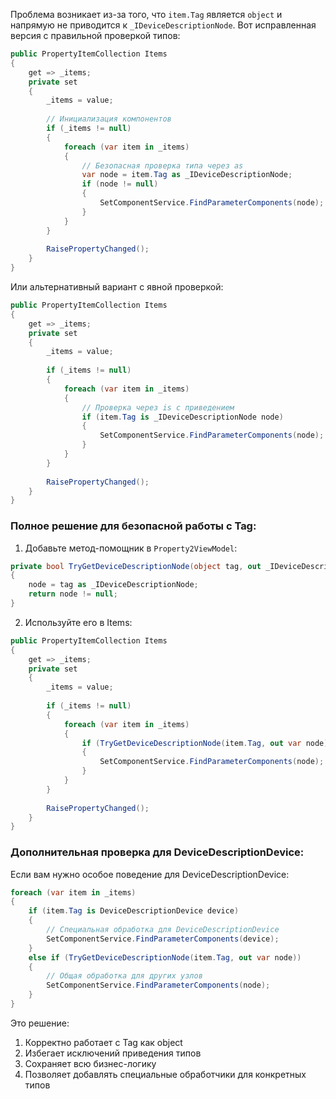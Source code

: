 Проблема возникает из-за того, что `item.Tag` является `object` и напрямую не приводится к `_IDeviceDescriptionNode`. Вот исправленная версия с правильной проверкой типов:

```csharp
public PropertyItemCollection Items
{
    get => _items;
    private set
    {
        _items = value;
        
        // Инициализация компонентов
        if (_items != null)
        {
            foreach (var item in _items)
            {
                // Безопасная проверка типа через as
                var node = item.Tag as _IDeviceDescriptionNode;
                if (node != null)
                {
                    SetComponentService.FindParameterComponents(node);
                }
            }
        }
        
        RaisePropertyChanged();
    }
}
```

Или альтернативный вариант с явной проверкой:

```csharp
public PropertyItemCollection Items
{
    get => _items;
    private set
    {
        _items = value;
        
        if (_items != null)
        {
            foreach (var item in _items)
            {
                // Проверка через is с приведением
                if (item.Tag is _IDeviceDescriptionNode node)
                {
                    SetComponentService.FindParameterComponents(node);
                }
            }
        }
        
        RaisePropertyChanged();
    }
}
```

### Полное решение для безопасной работы с Tag:

1. Добавьте метод-помощник в `Property2ViewModel`:

```csharp
private bool TryGetDeviceDescriptionNode(object tag, out _IDeviceDescriptionNode node)
{
    node = tag as _IDeviceDescriptionNode;
    return node != null;
}
```

2. Используйте его в Items:

```csharp
public PropertyItemCollection Items
{
    get => _items;
    private set
    {
        _items = value;
        
        if (_items != null)
        {
            foreach (var item in _items)
            {
                if (TryGetDeviceDescriptionNode(item.Tag, out var node))
                {
                    SetComponentService.FindParameterComponents(node);
                }
            }
        }
        
        RaisePropertyChanged();
    }
}
```

### Дополнительная проверка для DeviceDescriptionDevice:

Если вам нужно особое поведение для DeviceDescriptionDevice:

```csharp
foreach (var item in _items)
{
    if (item.Tag is DeviceDescriptionDevice device)
    {
        // Специальная обработка для DeviceDescriptionDevice
        SetComponentService.FindParameterComponents(device);
    }
    else if (TryGetDeviceDescriptionNode(item.Tag, out var node))
    {
        // Общая обработка для других узлов
        SetComponentService.FindParameterComponents(node);
    }
}
```

Это решение:
1. Корректно работает с Tag как object
2. Избегает исключений приведения типов
3. Сохраняет всю бизнес-логику
4. Позволяет добавлять специальные обработчики для конкретных типов
